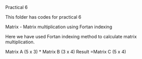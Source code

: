 Practical 6

This folder has codes for practical 6

Matrix - Matrix multiplication using Fortan indexing

Here we have used Fortan indexing method to calculate matrix multiplication.

Matrix A (5 x 3) * Matrix B (3 x 4)
Result =Matrix C (5 x 4)